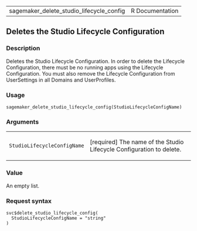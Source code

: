 <table style="width: 100%;">
<tbody>
<tr class="odd">
<td>sagemaker_delete_studio_lifecycle_config</td>
<td style="text-align: right;">R Documentation</td>
</tr>
</tbody>
</table>

## Deletes the Studio Lifecycle Configuration

### Description

Deletes the Studio Lifecycle Configuration. In order to delete the
Lifecycle Configuration, there must be no running apps using the
Lifecycle Configuration. You must also remove the Lifecycle
Configuration from UserSettings in all Domains and UserProfiles.

### Usage

    sagemaker_delete_studio_lifecycle_config(StudioLifecycleConfigName)

### Arguments

<table>
<colgroup>
<col style="width: 35%" />
<col style="width: 65%" />
</colgroup>
<tbody>
<tr class="odd">
<td><code
id="sagemaker_delete_studio_lifecycle_config_:_StudioLifecycleConfigName">StudioLifecycleConfigName</code></td>
<td><p>[required] The name of the Studio Lifecycle Configuration to
delete.</p></td>
</tr>
</tbody>
</table>

### Value

An empty list.

### Request syntax

    svc$delete_studio_lifecycle_config(
      StudioLifecycleConfigName = "string"
    )
